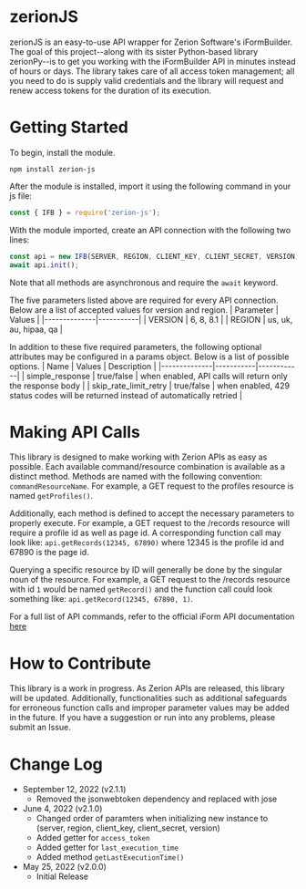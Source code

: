 # zerionJS

zerionJS is an easy-to-use API wrapper for Zerion Software's iFormBuilder. The goal of this project--along with its sister Python-based library zerionPy--is to get you working with the iFormBuilder API in minutes instead of hours or days. The library takes care of all access token management; all you need to do is supply valid credentials and the library will request and renew access tokens for the duration of its execution.

# Getting Started

To begin, install the module.

```
npm install zerion-js
```

After the module is installed, import it using the following command in your js file:

```javascript
const { IFB } = require('zerion-js');
```

With the module imported, create an API connection with the following two lines:

```javascript
const api = new IFB(SERVER, REGION, CLIENT_KEY, CLIENT_SECRET, VERSION);
await api.init();
```

Note that all methods are asynchronous and require the `await` keyword.

The five parameters listed above are required for every API connection. Below are a list of accepted values for version and region.
| Parameter | Values |
|--------------|-----------|
| VERSION | 6, 8, 8.1 |
| REGION | us, uk, au, hipaa, qa |

In addition to these five required parameters, the following optional attributes may be configured in a params object. Below is a list of possible options.
| Name | Values | Description |
|--------------|-----------|------------|
| simple_response | true/false | when enabled, API calls will return only the response body |
| skip_rate_limit_retry | true/false | when enabled, 429 status codes will be returned instead of automatically retried |

# Making API Calls

This library is designed to make working with Zerion APIs as easy as possible. Each available command/resource combination is available as a distinct method. Methods are named with the following convention: `commandResourceName`. For example, a GET request to the profiles resource is named `getProfiles()`.

Additionally, each method is defined to accept the necessary parameters to properly execute. For example, a GET request to the /records resource will require a profile id as well as page id. A corresponding function call may look like: `api.getRecords(12345, 67890)` where 12345 is the profile id and 67890 is the page id.

Querying a specific resource by ID will generally be done by the singular noun of the resource. For example, a GET request to the /records resource with id `1` would be named `getRecord()` and the function call could look something like: `api.getRecord(12345, 67890, 1)`.

For a full list of API commands, refer to the official iForm API documentation [here](https://iformbuilder80.docs.apiary.io/)

# How to Contribute

This library is a work in progress. As Zerion APIs are released, this library will be updated. Additionally, functionalities such as additional safeguards for erroneous function calls and improper parameter values may be added in the future. If you have a suggestion or run into any problems, please submit an Issue.

# Change Log

- September 12, 2022 (v2.1.1)
    - Removed the jsonwebtoken dependency and replaced with jose
- June 4, 2022 (v2.1.0)
    - Changed order of paramters when initializing new instance to (server, region, client_key, client_secret, version)
    - Added getter for `access_token`
    - Added getter for `last_execution_time`
    - Added method `getLastExecutionTime()`
- May 25, 2022 (v2.0.0)
   - Initial Release
